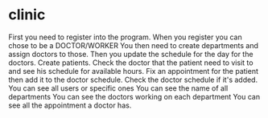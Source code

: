 # clinic
First you need to register into the program.
When you register you can chose to be a DOCTOR/WORKER
You then need to create departments and assign doctors to those.
Then you update the schedule for the day for the doctors.
Create patients.
Check the doctor that the patient need to visit to and see his schedule for available hours.
Fix an appointment for the patient then add it to the doctor schedule.
Check the doctor schedule if it's added.
You can see all users or specific ones
You can see the name of all departments
You can see the doctors working on each department
You can see all the appointment a doctor has.
